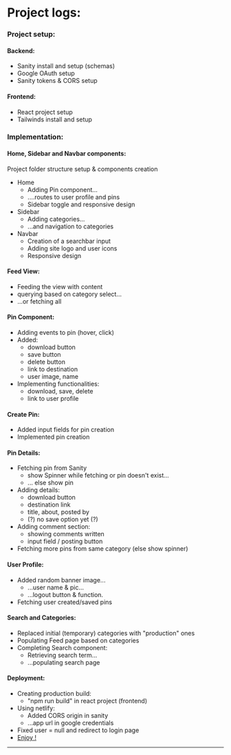 # Project logs:

### Project setup:

#### Backend:

-   Sanity install and setup (schemas)
-   Google OAuth setup
-   Sanity tokens & CORS setup

#### Frontend:

-   React project setup
-   Tailwinds install and setup

### Implementation:

#### Home, Sidebar and Navbar components:

Project folder structure setup & components creation

-   Home
    -   Adding Pin component...
    -   ....routes to user profile and pins
    -   Sidebar toggle and responsive design
-   Sidebar
    -   Adding categories...
    -   ...and navigation to categories
-   Navbar
    -   Creation of a searchbar input
    -   Adding site logo and user icons
    -   Responsive design

#### Feed View:

-   Feeding the view with content
-   querying based on category select...
-   ...or fetching all

#### Pin Component:

-   Adding events to pin (hover, click)
-   Added:
    -   download button
    -   save button
    -   delete button
    -   link to destination
    -   user image, name
-   Implementing functionalities:
    -   download, save, delete
    -   link to user profile

#### Create Pin:

-   Added input fields for pin creation
-   Implemented pin creation

#### Pin Details:

-   Fetching pin from Sanity
    -   show Spinner while fetching or pin doesn't exist...
    -   ... else show pin
-   Adding details:
    -   download button
    -   destination link
    -   title, about, posted by
    -   (?) no save option yet (?)
-   Adding comment section:
    -   showing comments written
    -   input field / posting button
-   Fetching more pins from same category (else show spinner)

#### User Profile:

-   Added random banner image...
    -   ...user name & pic...
    -   ...logout button & function.
-   Fetching user created/saved pins

#### Search and Categories:

-   Replaced initial (temporary) categories with "production" ones
-   Populating Feed page based on categories
-   Completing Search component:
    -   Retrieving search term...
    -   ...populating search page

#### Deployment:

-   Creating production build:
    -   "npm run build" in react project (frontend)
-   Using netlify:
    -   Added CORS origin in sanity
    -   ...app url in google credentials
-   Fixed user = null and redirect to login page
-   <a href="https://shareme-xwd.netlify.app/">Enjoy !</a>

---
